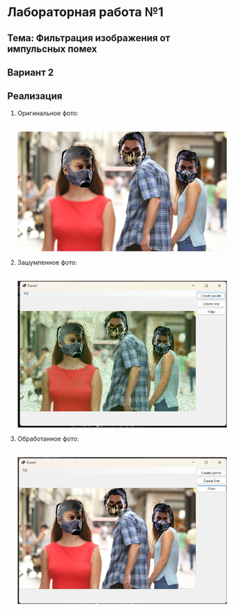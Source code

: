 # Лабораторная работа №1

## Тема: Фильтрация изображения от импульсных помех

## Вариант 2

## Реализация

1.  Оригинальное фото:
    <br><br><br>
    ![nonlin](doc/pictures/laba.jpg)

2.  Зашумленное фото:
    <br><br><br>
    ![nonlin](doc/pictures/lab1.png)

3.  Обработанное фото:
    <br><br><br>
    ![nonlin](doc/pictures/lab2.png)
